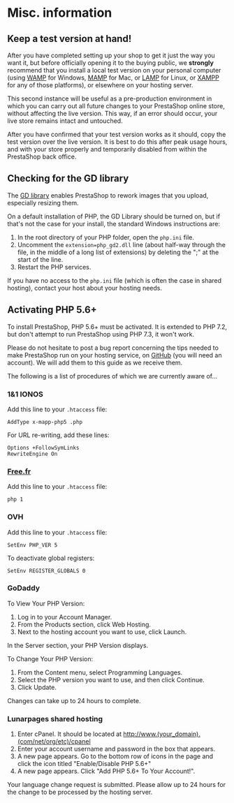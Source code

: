 # Misc. information

## Keep a test version at hand!

After you have completed setting up your shop to get it just the way you want it, but before officially opening it to the buying public, we **strongly** recommend that you install a local test version on your personal computer \(using [WAMP](http://en.wikipedia.org/wiki/Comparison_of_WAMPs) for Windows, [MAMP](http://en.wikipedia.org/wiki/MAMP) for Mac, or [LAMP](http://en.wikipedia.org/wiki/LAMP_%28software_bundle) for Linux, or [XAMPP](http://www.apachefriends.org/en/xampp.html) for any of those platforms\), or elsewhere on your hosting server.

This second instance will be useful as a pre-production environment in which you can carry out all future changes to your PrestaShop online store, without affecting the live version. This way, if an error should occur, your live store remains intact and untouched.

After you have confirmed that your test version works as it should, copy the test version over the live version. It is best to do this after peak usage hours, and with your store properly and temporarily disabled from within the PrestaShop back office.

## Checking for the GD library

The [GD library](http://www.boutell.com/gd/) enables PrestaShop to rework images that you upload, especially resizing them.

On a default installation of PHP, the GD Library should be turned on, but if that's not the case for your install, the standard Windows instructions are:

1. In the root directory of your PHP folder, open the `php.ini` file.
2. Uncomment the `extension=php_gd2.dll` line \(about half-way through the file, in the middle of a long list of extensions\) by deleting the ";" at the start of the line.
3. Restart the PHP services.

If you have no access to the `php.ini` file \(which is often the case in shared hosting\), contact your host about your hosting needs.

## Activating PHP 5.6+

To install PrestaShop, PHP 5.6+ must be activated. It is extended to PHP 7.2, but don't attempt to run PrestaShop using PHP 7.3, it won't work.

Please do not hesitate to post a bug report concerning the tips needed to make PrestaShop run on your hosting service, on [GitHub](https://github.com/PrestaShop) \(you will need an account\). We will add them to this guide as we receive them.

The following is a list of procedures of which we are currently aware of...

### 1&1 IONOS

Add this line to your `.htaccess` file:

```text
AddType x-mapp-php5 .php
```

For URL re-writing, add these lines:

```text
Options +FollowSymLinks
RewriteEngine On
```

### [Free.fr](http://Free.fr)

Add this line to your `.htaccess` file:

```text
php 1
```

### OVH

Add this line to your `.htaccess` file:

```text
SetEnv PHP_VER 5
```

To deactivate global registers:

```text
SetEnv REGISTER_GLOBALS 0
```

### GoDaddy

To View Your PHP Version:

1. Log in to your Account Manager.
2. From the Products section, click Web Hosting.
3. Next to the hosting account you want to use, click Launch.

In the Server section, your PHP Version displays.

To Change Your PHP Version:

1. From the Content menu, select Programming Languages.
2. Select the PHP version you want to use, and then click Continue.
3. Click Update.

Changes can take up to 24 hours to complete.

### Lunarpages shared hosting

1. Enter cPanel. It should be located at [http://www.\(your\_domain\).\(com/net/org/etc\)/cpanel](http://www.%28your_domain%29.%28com/net/org/etc%29/cpanel)
2. Enter your account username and password in the box that appears.
3. A new page appears. Go to the bottom row of icons in the page and click the icon titled "Enable/Disable PHP 5.6+"
4. A new page appears. Click "Add PHP 5.6+ To Your Account!".

Your language change request is submitted. Please allow up to 24 hours for the change to be processed by the hosting server.

